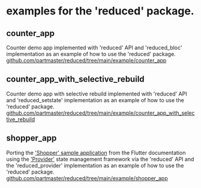 # examples for the 'reduced' package.

## counter_app

Counter demo app implemented with 'reduced' API and 'reduced_bloc' implementation as an example of how to use the 'reduced' package.
<br/>
[github.com/partmaster/reduced/tree/main/example/counter_app](https://github.com/partmaster/reduced/tree/main/example/counter_app)

## counter_app_with_selective_rebuild

Counter demo app with selective rebuild implemented with 'reduced' API and 'reduced_setstate' implementation as an example of how to use the 'reduced' package.
<br/>
[github.com/partmaster/reduced/tree/main/example/counter_app_with_selective_rebuild](https://github.com/partmaster/reduced/tree/main/example/counter_app_with_selective_rebuild)

## shopper_app

Porting the ['Shopper' sample application](https://docs.flutter.dev/development/data-and-backend/state-mgmt/simple#our-example) from the Flutter documentation using the ['Provider'](https://pub.dev/packages/provider) state management framework via the 'reduced' API and the 'reduced_provider' implementation as an example of how to use the 'reduced' package.
<br/>
[github.com/partmaster/reduced/tree/main/example/shopper_app](https://github.com/partmaster/reduced/tree/main/example/shopper_app)
